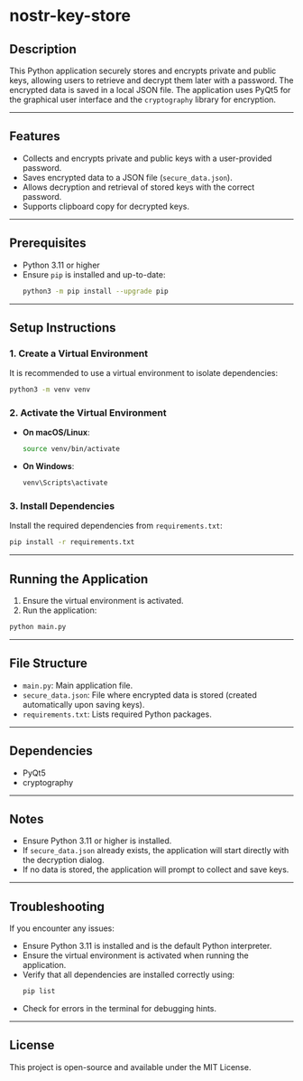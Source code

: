 # nostr-key-store

## Description
This Python application securely stores and encrypts private and public keys, allowing users to retrieve and decrypt them later with a password. The encrypted data is saved in a local JSON file. The application uses PyQt5 for the graphical user interface and the `cryptography` library for encryption.

---

## Features
- Collects and encrypts private and public keys with a user-provided password.
- Saves encrypted data to a JSON file (`secure_data.json`).
- Allows decryption and retrieval of stored keys with the correct password.
- Supports clipboard copy for decrypted keys.

---

## Prerequisites
- Python 3.11 or higher
- Ensure `pip` is installed and up-to-date:
  ```bash
  python3 -m pip install --upgrade pip
  ```

---

## Setup Instructions

### 1. Create a Virtual Environment
It is recommended to use a virtual environment to isolate dependencies:

```bash
python3 -m venv venv
```

### 2. Activate the Virtual Environment
- **On macOS/Linux**:
  ```bash
  source venv/bin/activate
  ```

- **On Windows**:
  ```cmd
  venv\Scripts\activate
  ```

### 3. Install Dependencies
Install the required dependencies from `requirements.txt`:

```bash
pip install -r requirements.txt
```

---

## Running the Application
1. Ensure the virtual environment is activated.
2. Run the application:

```bash
python main.py
```

---

## File Structure
- `main.py`: Main application file.
- `secure_data.json`: File where encrypted data is stored (created automatically upon saving keys).
- `requirements.txt`: Lists required Python packages.

---

## Dependencies
- PyQt5
- cryptography

---

## Notes
- Ensure Python 3.11 or higher is installed.
- If `secure_data.json` already exists, the application will start directly with the decryption dialog.
- If no data is stored, the application will prompt to collect and save keys.

---

## Troubleshooting
If you encounter any issues:
- Ensure Python 3.11 is installed and is the default Python interpreter.
- Ensure the virtual environment is activated when running the application.
- Verify that all dependencies are installed correctly using:
  ```bash
  pip list
  ```
- Check for errors in the terminal for debugging hints.

---

## License
This project is open-source and available under the MIT License.


